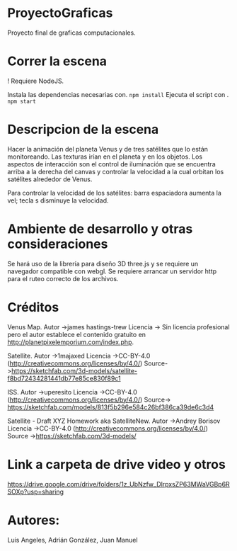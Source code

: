 # ProyectoGraficas
 Proyecto final de graficas computacionales.

# Correr la escena
! Requiere NodeJS.

Instala las dependencias necesarias con.
`npm install`
Ejecuta el script con .
`npm start`

# Descripcion de la escena
Hacer la animación del planeta Venus y de tres satélites que lo están monitoreando. Las texturas irían en el planeta y en los objetos. Los aspectos de interacción son el control de iluminación que se encuentra arriba a la derecha del canvas y controlar la velocidad a la cual orbitan los satélites alrededor de Venus. 

Para controlar la velocidad de los satélites: barra espaciadora aumenta la vel; tecla s disminuye la velocidad.

# Ambiente de desarrollo y otras consideraciones 
Se hará uso de la librería para diseño 3D three.js y se requiere un navegador compatible con webgl.
Se requiere arrancar un servidor http para el ruteo correcto de los archivos.

# Créditos

Venus Map.
Autor ->james hastings-trew Licencia -> Sin licencia profesional pero el autor establece el contenido gratuito en http://planetpixelemporium.com/index.php.

Satellite.
Autor ->1majaxed Licencia ->CC-BY-4.0 (http://creativecommons.org/licenses/by/4.0/) Source->https://sketchfab.com/3d-models/satellite-f8bd72434281441db77e85ce830f89c1

ISS.
Autor ->uperesito Licencia ->CC-BY-4.0 (http://creativecommons.org/licenses/by/4.0/) Source-> https://sketchfab.com/models/813f5b296e584c26bf386ca39de6c3d4

Satellite - Draft XYZ Homework aka SatelliteNew.
Autor ->Andrey Borisov  Licencia ->CC-BY-4.0 (http://creativecommons.org/licenses/by/4.0/) Source ->https://sketchfab.com/3d-models/

# Link a carpeta de drive video y otros
https://drive.google.com/drive/folders/1z_UbNzfw_DlrpxsZP63MWaVGBp6RSOXp?usp=sharing

# Autores: 
Luis Angeles, Adrián González, Juan Manuel 